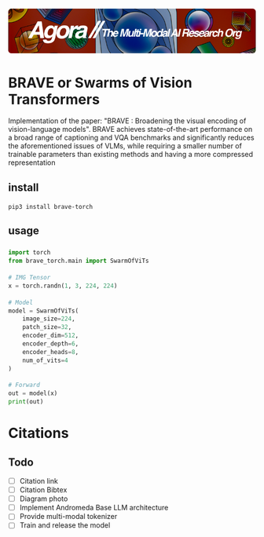 [![Multi-Modality](agorabanner.png)](https://discord.gg/qUtxnK2NMf)

# BRAVE or Swarms of Vision Transformers
Implementation of the paper: "BRAVE : Broadening the visual encoding of vision-language models". BRAVE achieves state-of-the-art performance on a broad range of captioning and VQA benchmarks and significantly reduces the aforementioned issues of VLMs, while requiring a smaller number of trainable parameters than existing methods and having a more compressed representation

## install
`pip3 install brave-torch`


## usage

### 
```python
import torch
from brave_torch.main import SwarmOfViTs

# IMG Tensor
x = torch.randn(1, 3, 224, 224) 

# Model
model = SwarmOfViTs(
    image_size=224,
    patch_size=32,
    encoder_dim=512,
    encoder_depth=6,
    encoder_heads=8,
    num_of_vits=4
)

# Forward
out = model(x)
print(out)
```

# Citations

## Todo
- [ ] Citation link
- [ ] Citation Bibtex
- [ ] Diagram photo
- [ ] Implement Andromeda Base LLM architecture
- [ ] Provide multi-modal tokenizer
- [ ] Train and release the model 